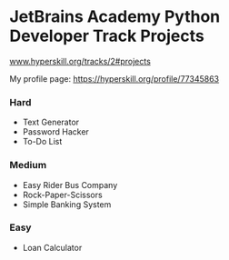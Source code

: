 # JetBrains Academy Python Developer Track Projects


www.hyperskill.org/tracks/2#projects

My profile page: https://hyperskill.org/profile/77345863

### Hard
* Text Generator
* Password Hacker
* To-Do List

### Medium
* Easy Rider Bus Company
* Rock-Paper-Scissors
* Simple Banking System

### Easy
* Loan Calculator




